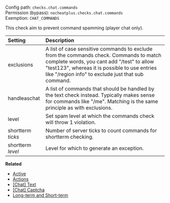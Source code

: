 Config path: `checks.chat.commands`  
Permission (bypass): `nocheatplus.checks.chat.commands`  
Exemption: `CHAT_COMMANDS`  

This check aim to prevent command spamming (player chat only).

| Setting           | Description |
| :---------------- | :---------- |
| exclusions        | A list of case sensitive commands to exclude from the commands check. Commands to match complete words, you cant add "/test" to allow "test123", whereas it is possible to use entries like "/region info" to exclude just that sub command. |
| handleaschat      | A list of commands that should be handled by the text check instead. Typically makes sense for commands like "/me". Matching is the same principle as with exclusions. |
| level             | Set spam level at which the commands check will throw 1 violation. |
| shortterm _ticks_ | Number of server ticks to count commands for shortterm checking. |
| shortterm _level_ | Level for which to generate an exception. |

**Related**
* [Active](Global#Active)
* [Actions](Global#Actions)
* [[Chat] Text](%5BChat%5D-Text)
* [[Chat] Captcha](%5BChat%5D-Captcha)
* [Long-term and Short-term](Backgrounds#long-term-and-short-term)